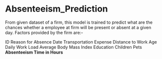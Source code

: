 # Absenteeism_Prediction
From given dataset of a firm, this model is trained to predict what are the chances whether a employee at firm will be present or absent at a given day.
Factors provided by the firm are:-
</li>ID	</li>
</li>Reason for Absence</li>
</li>Date	</li>
</li>Transportation Expense	</li>
</li>Distance to Work	</li>
</li>Age	</li>
</li>Daily Work Load </li>
</li>Average	Body Mass Index	</li>
</li>Education	</li>
</li>Children	</li>
</li>Pets	</li>
<b>Absenteeism Time in Hours</b>
